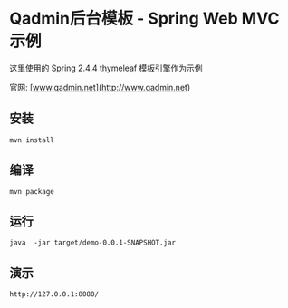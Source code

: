 # Qadmin后台模板 - Spring Web MVC示例

这里使用的 Spring 2.4.4  thymeleaf 模板引擎作为示例		

官网: [www.qadmin.net](http://www.qadmin.net)

## 安装

```shell script
mvn install
```

## 编译

```shell script
mvn package
```

## 运行

```shell script
java  -jar target/demo-0.0.1-SNAPSHOT.jar
```

## 演示

```shell script
http://127.0.0.1:8080/
```
